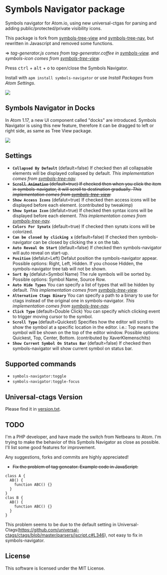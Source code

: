 # Symbols Navigator package

Symbols navigator for Atom.io, using new universal-ctgas for parsing and adding public/protected/private visibility icons.

This package is fork from [symbols-tree-view](https://atom.io/packages/symbols-tree-view) and [symbols-tree-nav](https://atom.io/packages/symbols-tree-nav), but rewritten in Javascript and removed some functions.

=> *tag-generator.js comes from tag-generator.coffee in [symbols-view](http://github.com/atom/symbols-view).* and *symbols-icon comes from [symbols-tree-view](https://atom.io/packages/symbols-tree-view).*

Press <kbd>ctrl</kbd> + <kbd>alt</kbd> + <kbd>o</kbd> to open/close the Symbols Navigator.

Install with `apm install symbols-navigator` or use *Install Packages* from *Atom Settings*.

![](https://user-images.githubusercontent.com/9697224/29392630-b17d254a-8331-11e7-979a-39392c03ebe5.PNG)

## Symbols Navigator in Docks

In Atom 1.17, a new UI component called "docks" are introduced. Symbols Navigator is using this new feature, therefore it can be dragged to left or right side, as same as Tree View package.

![](https://user-images.githubusercontent.com/9697224/29394189-55d733fc-833b-11e7-89d1-5bb18d1be59f.gif)

## Settings

* **`Collapsed By Default`** (default=false) If checked then all collapsable elements will be displayed collapsed by default.
*This implementation comes from [symbols-tree-nav](https://atom.io/packages/symbols-tree-nav).*
* ~~**`Scroll Animation`** (default=true) If checked then when you click the item in symbols-navigator, it will scroll to destination gradually.
*This implementation comes from [symbols-tree-view](https://atom.io/packages/symbols-tree-view).*~~
* **`Show Access Icons`** (defalut=true) If checked then access icons will be displayed before each element. (contributed by tweakimp)
* **`Show Syntax Icon`** (defalut=true) If checked then syntax icons will be displayed before each element.
*This implementation comes from [symbols-tree-nav](https://atom.io/packages/symbols-tree-nav).*
* **`Colors For Synatx`** (default=true) If checked then synatx icons will be colorized.
* **`Can be closed by clicking x`** (default=false) If checked then symbols-navigator can be closed by clicking the x on the tab.
* **`Auto Reveal On Start`** (default=false) If checked then symbols-navigator will auto reveal on start-up.
* **`Position`** (defalut=Left) Defalut position the symbols-navigator appear. Possible options: Right, Left, Hidden. If you choose Hidden, the symbols-navigator tree tab will not be shown.
* **`Sort By`** (defalut=Symbol Name) The rule symbols will be sorted by. Possible options: Symbol Name, Source Row.
* **`Auto Hide Types`** You can specify a list of types that will be hidden by default.
*This implementation comes from [symbols-tree-view](https://atom.io/packages/symbols-tree-view).*
* **`Alternative Ctags Binary`** You can specify a path to a binary to use for ctags instead of the original one in symbols-navigator.
*This implementation comes from [symbols-tree-nav](https://atom.io/packages/symbols-tree-nav).*
* **`Click Type`** (default=Double Click) You can specify which clicking event to trigger moving cursor to the symbol.
* **`Scroll Type`** (default=Quickest) Specifies how the editor will scroll to show the symbol at a specific location in the editor. i.e.: Top means the symbol will be shown on the top of the editor window. Possible options: Quickest, Top, Center, Bottom. (contributed by XaverKlemenschits)
* **`Show Current Symbol On Status Bar`** (default=false) If checked then symbols-navigator will show current symbol on status bar.

## Supported commands

* `symbols-navigator:toggle`
* `symbols-navigator:toggle-focus`

## Universal-ctags Version

Please find it in [version.txt](https://github.com/lejsue/symbols-navigator/blob/master/vendor/version.txt).

## TODO

I'm a PHP developer, and have made the switch from Netbeans to Atom. I'm trying to make the behavior of this Symbols Navigator as close as possible. I'll list some good features for improvement.

Any suggestions, forks and commits are highly appreciated!

* ~~Fix the problem of tag geneator. Example code in JavaScript:~~
```
class A {
  AB() {
    function ABC() {}
  }
}
clas B {
  AB() {
    function ABC() {}
  }
}

```
This problem seems to be due to the default setting in Universal-Ctags(https://github.com/universal-ctags/ctags/blob/master/parsers/jscript.c#L346), not easy to fix in symbols-navigator.

## License

This software is licensed under the MIT License.
